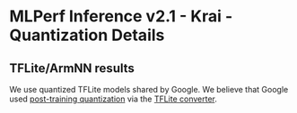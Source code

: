 # MLPerf Inference v2.1 - Krai - Quantization Details

## TFLite/ArmNN results

We use quantized TFLite models shared by Google.
We believe that Google used [post-training quantization](https://www.tensorflow.org/lite/performance/post_training_quantization) via the [TFLite converter](https://www.tensorflow.org/lite/convert/).
